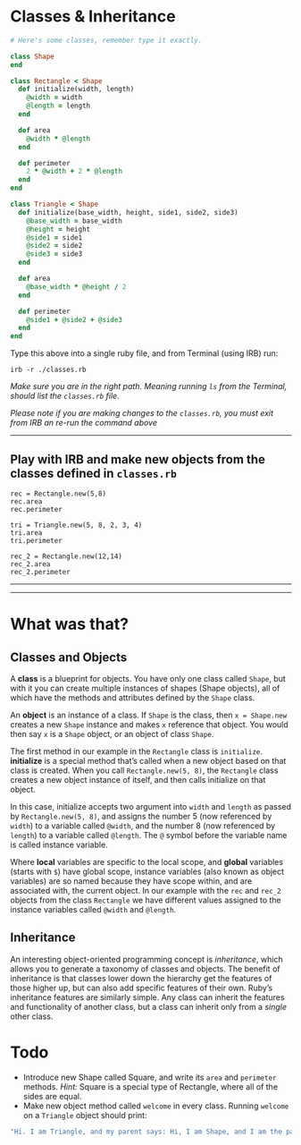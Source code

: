 # Classes & Inheritance

```ruby
# Here's some classes, remember type it exactly.

class Shape
end

class Rectangle < Shape
  def initialize(width, length)
    @width = width
    @length = length
  end

  def area
    @width * @length
  end

  def perimeter
    2 * @width + 2 * @length
  end
end

class Triangle < Shape
  def initialize(base_width, height, side1, side2, side3)
    @base_width = base_width
    @height = height
    @side1 = side1
    @side2 = side2
    @side3 = side3
  end

  def area
    @base_width * @height / 2
  end

  def perimeter
    @side1 + @side2 + @side3
  end
end

```

Type this above into a single ruby file, and from Terminal (using IRB) run:

 `irb -r ./classes.rb`

_Make sure you are in the right path. Meaning running `ls` from the Terminal, should list the `classes.rb` file._

_Please note if you are making changes to the `classes.rb`, you must exit from IRB an re-run the command above_

---

## **Play with IRB and  make new objects from the classes defined in `classes.rb`**

```shell
rec = Rectangle.new(5,8)
rec.area
rec.perimeter

tri = Triangle.new(5, 8, 2, 3, 4)
tri.area
tri.perimeter

rec_2 = Rectangle.new(12,14)
rec_2.area
rec_2.perimeter
```

---
---


# What was that?

## Classes and Objects
A __class__ is a blueprint for objects. You have only one class called `Shape`, but with it you can create multiple
instances of shapes (Shape objects), all of which have the methods and attributes defined by the `Shape` class.

An __object__ is an instance of a class. If `Shape` is the class, then `x = Shape.new` creates a new `Shape` instance
and makes `x` reference that object. You would then say `x` is a `Shape` object, or an object of class `Shape`.

The first method in our example in the `Rectangle` class is `initialize`. __initialize__ is a special method that’s called when a new object based on that class is created. When you call `Rectangle.new(5, 8)`, the `Rectangle` class creates a new object instance of itself, and then calls initialize on that object.

In this case, initialize accepts two argument into `width` and `length` as passed by `Rectangle.new(5, 8)`, and assigns the number 5 (now referenced by `width`) to a variable called `@width`, and the number 8 (now referenced by `length`) to a variable called `@length`. The `@` symbol before the variable name is called instance variable.

Where __local__ variables are specific to the local scope, and __global__ variables (starts with `$`) have global scope, instance variables (also known as object variables) are so named because they have scope within, and are associated with, the current object. In our example with the `rec` and `rec_2` objects from the class `Rectangle` we have different values assigned to the instance variables called `@width` and `@length`.

## Inheritance

An interesting object-oriented programming concept is _inheritance_, which allows you to generate a taxonomy of classes and objects. The benefit of inheritance is that classes lower down the hierarchy get the features of those higher up, but can also add specific features of their own.
Ruby’s inheritance features are similarly simple. Any class can inherit the features and functionality of another class, but a class can inherit only from a _single_ other class.

# Todo
* Introduce new Shape called Square, and write its `area` and `perimeter` methods. _Hint:_ Square is a special type of Rectangle, where all of the sides are equal.
* Make new object method called `welcome` in every class. Running `welcome` on a `Triangle` object should print:
```ruby
"Hi. I am Triangle, and my parent says: Hi, I am Shape, and I am the parent"

```
